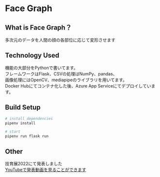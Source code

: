 # Face Graph

## What is Face Graph？
多次元のデータを人間の顔の各部位に応じて変形させます

## Technology Used
機能の大部分をPythonで書いてます。\
フレームワークはFlask、CSVの処理はNumPy、pandas、 \
画像処理にはOpenCV、mediapipeのライブラリを用いてます。\
Docker Hubにてコンテナ化した後、Azure App Serviceにてデプロイしています。

## Build Setup

``` bash
# install dependencies
pipenv install

# start
pipenv run flask run
```

## Other
技育展2022にて発表しました \
[YouTubeで発表動画を見ることができます](https://youtu.be/KM7tr657_3U)
